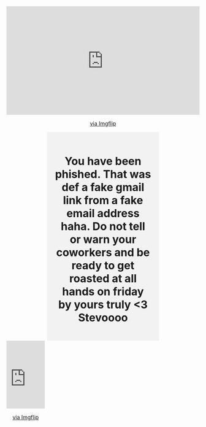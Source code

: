 <html>
  <head>
    <title>Gotcha Boiiiiiiiiiii</title>
  </head>
  <body>
    <center>
    <div style="text-align:center;">
        <div style="width:800px;max-width:100%;">
            <div style="height:0;padding-bottom:56.11%;position:relative;">
                <iframe width="800" height="450" style="position:absolute;top:0;left:0;width:100%;height:100%;" frameBorder="0" src="https://imgflip.com/embed/78icei"></iframe>
            </div>
        <p><a href="https://imgflip.com/gif/78icei">via Imgflip</a></p>
        </div>
    </div>
    </center>
    <center>
    <div style="background-color: #f2f2f2; padding: 20px; width: 50%;">
    <h2 style="font-size: 2em;">You have been phished. That was def a fake gmail link from a fake email address haha. Do not tell or warn your coworkers and be ready to get roasted at all hands on friday by yours truly <3 Stevoooo</h2>
    </div>
    </center>
    <center>
    <div style="text-align:center;">
        <div style="width:100px;max-width:100%;">
            <div style="height:0;padding-bottom:177%;position:relative;">
                <iframe width="100" height="177" style="position:absolute;top:0;left:0;width:100%;height:100%;" frameBorder="0" src="https://imgflip.com/embed/78ien2"></iframe>
            </div>
        <p><a href="https://imgflip.com/gif/78ien2">via Imgflip</a></p>
        </div>
    </div>
    </center>
  </body>
</html>
